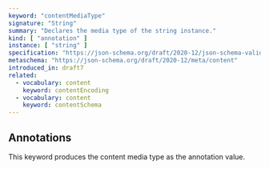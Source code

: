 ```yaml
---
keyword: "contentMediaType"
signature: "String"
summary: "Declares the media type of the string instance."
kind: [ "annotation" ]
instance: [ "string" ]
specification: "https://json-schema.org/draft/2020-12/json-schema-validation.html#section-8.4"
metaschema: "https://json-schema.org/draft/2020-12/meta/content"
introduced_in: draft7
related:
  - vocabulary: content
    keyword: contentEncoding
  - vocabulary: content
    keyword: contentSchema
---
```


Annotations
-----------

This keyword produces the content media type as the annotation value.
